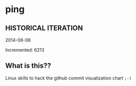 # ping

## HISTORICAL ITERATION
2014-06-06

Incremented: 6213

## What is this?? 
Linux skills to hack the github commit visualization chart `;-)`
